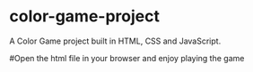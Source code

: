 # color-game-project
A Color Game project built in HTML, CSS and JavaScript.

#Open the html file in your browser and enjoy playing the game
